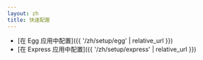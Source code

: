 ```yaml
---
layout: zh
title: 快速配置
---
```


- [在 Egg 应用中配置]({{ '/zh/setup/egg' | relative_url }})
- [在 Express 应用中配置]({{ '/zh/setup/express' | relative_url }})
